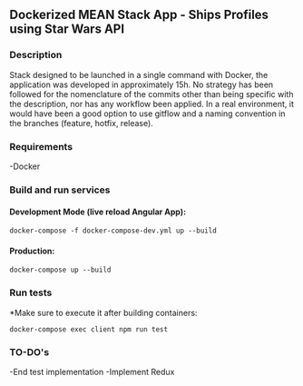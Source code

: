 ## Dockerized MEAN Stack App - Ships Profiles using Star Wars API

### Description
Stack designed to be launched in a single command with Docker, the application was developed in approximately 15h. No strategy has been followed for the nomenclature of the commits other than being specific with the description, nor has any workflow been applied. In a real environment, it would have been a good option to use gitflow and a naming convention in the branches (feature, hotfix, release).

### Requirements
-Docker

### Build and run services

#### Development Mode (live reload Angular App):

```docker-compose -f docker-compose-dev.yml up --build```

#### Production:

```docker-compose up --build```

### Run tests

*Make sure to execute it after building containers:

```docker-compose exec client npm run test```

### TO-DO's
-End test implementation
-Implement Redux
